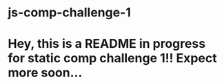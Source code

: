 # js-comp-challenge-1

# Hey, this is a README in progress for static comp challenge 1!! Expect more soon...
